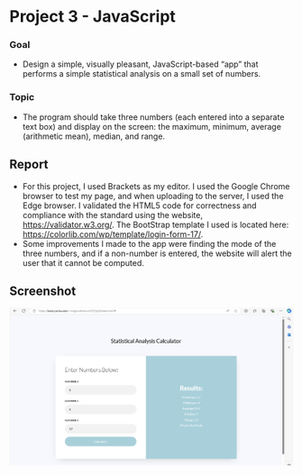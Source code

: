 # Project 3 - JavaScript
### Goal
* Design a simple, visually pleasant, JavaScript-based “app” that performs a simple statistical analysis on a small set of numbers.
### Topic
* The program should take three numbers (each entered into a separate text box) and display on the screen: the maximum, minimum, average (arithmetic mean), median, and range.

## Report
* For this project, I used Brackets as my editor. I used the Google Chrome browser to test my page, and when uploading to the server, I used the Edge browser. I validated the HTML5 code for correctness and compliance with the standard using the website, https://validator.w3.org/. The BootStrap template I used is located here: https://colorlib.com/wp/template/login-form-17/.
* Some improvements I made to the app were finding the mode of the three numbers, and if a non-number is entered, the website will alert the user that it cannot be computed. 
## Screenshot
![p3_screenshot](https://github.com/meghane/html_projects/blob/main/p3/p3_screenshot.png)
